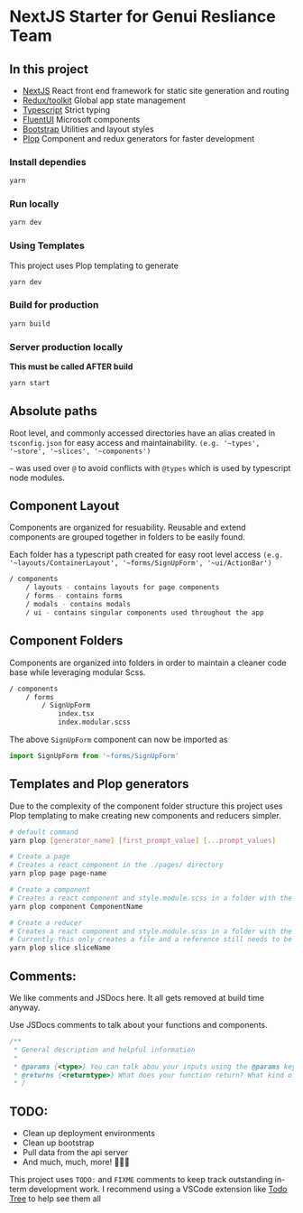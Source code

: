 # NextJS Starter for Genui Resliance Team

## In this project

- [NextJS](https://nextjs.org/docs/getting-started)
  React front end framework for static site generation and routing
- [Redux/toolkit](https://redux-toolkit.js.org/)
  Global app state management
- [Typescript](https://www.typescriptlang.org/)
  Strict typing
- [FluentUI](https://developer.microsoft.com/en-us/fluentui#/controls/web)
  Microsoft components
- [Bootstrap](https://getbootstrap.com/docs/5.0/customize/sass/)
  Utilities and layout styles
- [Plop](https://plopjs.com/)
  Component and redux generators for faster development

### Install dependies

```bash
yarn
```

### Run locally

```bash
yarn dev
```

### Using Templates

This project uses Plop templating to generate

```bash
yarn dev
```

### Build for production

```bash
yarn build
```

### Server production locally

**This must be called AFTER build**

```bash
yarn start
```

## Absolute paths

Root level, and commonly accessed directories have an alias created in `tsconfig.json` for easy access and maintainability. `(e.g. '~types', '~store', '~slices', '~components')`

`~` was used over `@` to avoid conflicts with `@types` which is used by typescript node modules.

## Component Layout

Components are organized for resuability. Reusable and extend components are grouped together in folders to be easily found.

Each folder has a typescript path created for easy root level access `(e.g. '~layouts/ContainerLayout', '~forms/SignUpForm', '~ui/ActionBar')`

```bash
/ components
	/ layouts - contains layouts for page components
	/ forms - contains forms
	/ modals - contains modals
	/ ui - contains singular components used throughout the app
```

## Component Folders

Components are organized into folders in order to maintain a cleaner code base while leveraging modular Scss.

```bash
/ components
	/ forms
		/ SignUpForm
			index.tsx
			index.modular.scss
```

The above `SignUpForm` component can now be imported as

```js
import SignUpForm from '~forms/SignUpForm'
```

## Templates and Plop generators

Due to the complexity of the component folder structure this project uses Plop templating to
make creating new components and reducers simpler.

```bash
# default command
yarn plop [generator_name] [first_prompt_value] [...prompt_values]

# Create a page
# Creates a react component in the ./pages/ directory
yarn plop page page-name

# Create a component
# Creates a react component and style.module.scss in a folder with the component name
yarn plop component ComponentName

# Create a reducer
# Creates a react component and style.module.scss in a folder with the component name
# Currently this only creates a file and a reference still needs to be added to ./store/index.ts
yarn plop slice sliceName
```

## Comments:

We like comments and JSDocs here. It all gets removed at build time anyway.

Use JSDocs comments to talk about your functions and components.

```js
/**
 * General description and helpful information
 *
 * @params {<type>} You can talk abou your inputs using the @params keyword
 * @returns {<returntype>} What does your function return? What kind of component is it?
 * /
```

## TODO:

- Clean up deployment environments
- Clean up bootstrap
- Pull data from the api server
- And much, much, more! 🙌✨🌈

This project uses `TODO:` and `FIXME` comments to keep track outstanding in-term development work.
I recommend using a VSCode extension like [Todo Tree](https://marketplace.visualstudio.com/items?itemName=Gruntfuggly.todo-tree) to help see them all
